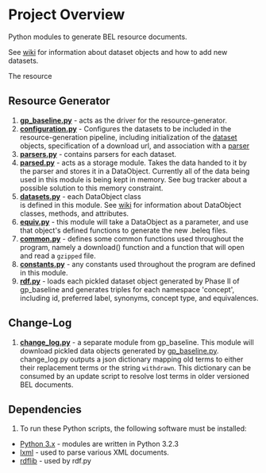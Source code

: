# Project Overview
Python modules to generate BEL resource documents.

See [wiki](https://github.com/OpenBEL/resource-generator/wiki/Adding-new-Namespace-datasets) for information about dataset objects and how to add new datasets.

The resource

## Resource Generator

1. **[gp_baseline.py](https://github.com/OpenBEL/resource-generator/blob/master/gp_baseline.py)** - acts as the driver for the resource-generator.
2. **[configuration.py](https://github.com/OpenBEL/resource-generator/blob/master/configuration.py)** - Configures the datasets to be included in the resource-generation pipeline, including initialization of the [dataset](https://github.com/OpenBEL/resource-generator/blob/master/datasets.py) objects, specification of a download url, and association with a [parser](https://github.com/OpenBEL/resource-generator/blob/master/parsers.py)
3. **[parsers.py](https://github.com/OpenBEL/resource-generator/blob/master/parsers.py)** - contains parsers for each dataset. 
4. **[parsed.py](https://github.com/OpenBEL/resource-generator/blob/master/parsed.py)** - acts as a storage module. Takes the data handed to it by
   the parser and stores it in a DataObject. Currently all of the data being
   used in this module is being kept in memory. See bug tracker about a
   possible solution to this memory constraint.
5. **[datasets.py](https://github.com/OpenBEL/resource-generator/blob/master/datasets.py)** - each DataObject class  
is defined in this module. See [wiki](https://github.com/OpenBEL/resource-generator/wiki/Dataset-Objects) for     information about DataObject classes, methods, and attributes.
6. **[equiv.py](https://github.com/OpenBEL/resource-generator/blob/master/equiv.py)** - this module will take a DataObject as
   a parameter, and use that object's defined functions to generate the new
   .beleq files.
7.  **[common.py](https://github.com/OpenBEL/resource-generator/blob/master/common.py)** - defines some common functions used throughout the program,
   namely a download() function and a function that will open and read a
   `gzipped` file.
8. **[constants.py](https://github.com/OpenBEL/resource-generator/blob/master/constants.py)** - any constants used throughout the program are defined
   in this module.
9. **[rdf.py](https://github.com/OpenBEL/resource-generator/blob/master/rdf.py)** - loads each pickled dataset object generated by Phase II of gp_baseline and generates triples for each namespace 'concept', including id, preferred label, synonyms, concept type, and equivalences.

## Change-Log

1. **[change_log.py](https://github.com/OpenBEL/resource-generator/blob/master/change_log.py)** - a separate module from gp_baseline. This module will
   download pickled data objects generated by [gp_baseline.py](https://github.com/OpenBEL/resource-generator/blob/master/gp_baseline.py). change_log.py
   outputs a json dictionary mapping old terms to either their replacement
   terms or the string `withdrawn`. This dictionary can be consumed by an update
   script to resolve lost terms in older versioned BEL documents.

## Dependencies

1. To run these Python scripts, the following software must be installed:
  * [Python 3.x](http://www.python.org/getit/) - modules are written in Python 3.2.3
  * [lxml](http://lxml.de/) - used to parse various XML documents.
  * [rdflib](https://github.com/RDFLib) - used by rdf.py
